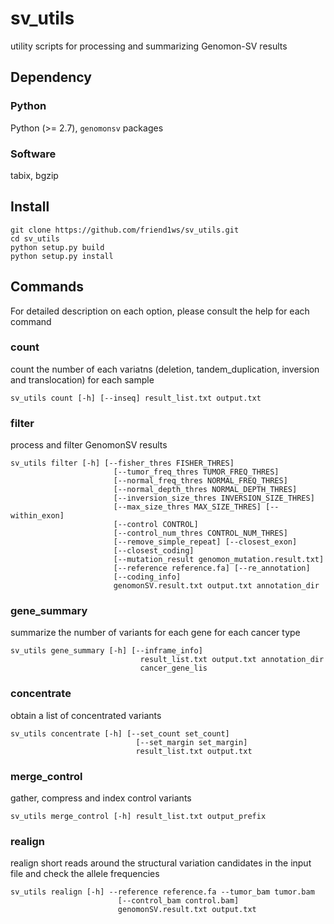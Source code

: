 # sv_utils

utility scripts for processing and summarizing Genomon-SV results

## Dependency

### Python
Python (>= 2.7), `genomonsv`  packages

### Software
tabix, bgzip

## Install

```
git clone https://github.com/friend1ws/sv_utils.git
cd sv_utils
python setup.py build
python setup.py install
```

## Commands
For detailed description on each option, please consult the help for each command

### count
count the number of each variatns (deletion, tandem_duplication, inversion and translocation) for each sample
```
sv_utils count [-h] [--inseq] result_list.txt output.txt
```
### filter
process and filter GenomonSV results
```
sv_utils filter [-h] [--fisher_thres FISHER_THRES]
                       [--tumor_freq_thres TUMOR_FREQ_THRES]
                       [--normal_freq_thres NORMAL_FREQ_THRES]
                       [--normal_depth_thres NORMAL_DEPTH_THRES]
                       [--inversion_size_thres INVERSION_SIZE_THRES]
                       [--max_size_thres MAX_SIZE_THRES] [--within_exon]
                       [--control CONTROL]
                       [--control_num_thres CONTROL_NUM_THRES]
                       [--remove_simple_repeat] [--closest_exon]
                       [--closest_coding]
                       [--mutation_result genomon_mutation.result.txt]
                       [--reference reference.fa] [--re_annotation]
                       [--coding_info]
                       genomonSV.result.txt output.txt annotation_dir
```
### gene_summary
summarize the number of variants for each gene for each cancer type
```
sv_utils gene_summary [-h] [--inframe_info]
                             result_list.txt output.txt annotation_dir
                             cancer_gene_lis
```
### concentrate
obtain a list of concentrated variants
```
sv_utils concentrate [-h] [--set_count set_count]
                            [--set_margin set_margin]
                            result_list.txt output.txt
```
### merge_control
gather, compress and index control variants

```
sv_utils merge_control [-h] result_list.txt output_prefix
```
### realign
realign short reads around the structural variation candidates in the input file and check the allele frequencies
```
sv_utils realign [-h] --reference reference.fa --tumor_bam tumor.bam
                        [--control_bam control.bam]
                        genomonSV.result.txt output.txt
```

